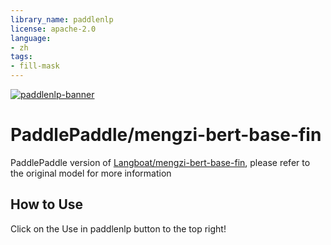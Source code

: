 ```yaml
---
library_name: paddlenlp
license: apache-2.0
language:
- zh
tags:
- fill-mask
---
```



[![paddlenlp-banner](https://user-images.githubusercontent.com/1371212/175816733-8ec25eb0-9af3-4380-9218-27c154518258.png)](https://github.com/PaddlePaddle/PaddleNLP)

# PaddlePaddle/mengzi-bert-base-fin

PaddlePaddle version of [Langboat/mengzi-bert-base-fin](https://huggingface.co/Langboat/mengzi-bert-base-fin), please refer to the original model for more information

## How to Use

Click on the Use in paddlenlp button to the top right!